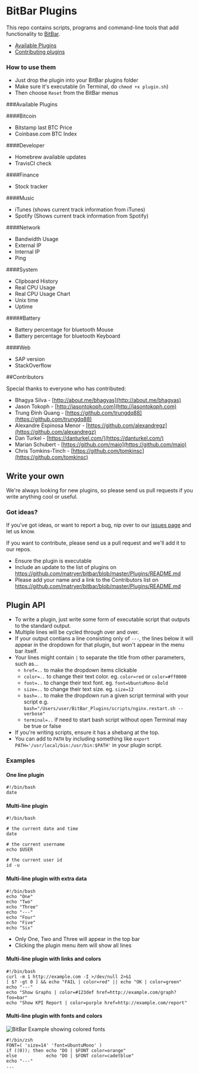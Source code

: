 # BitBar Plugins

This repo contains scripts, programs and command-line tools that add functionality to [BitBar](https://github.com/stretchr/bitbar#get-started).

* [Available Plugins](#available-plugins)
* [Contributing plugins](#write-your-own)

### How to use them

  * Just drop the plugin into your BitBar plugins folder
  * Make sure it's executable (in Terminal, do `chmod +x plugin.sh`)
  * Then choose `Reset` from the BitBar menus

###Available Plugins

####Bitcoin
- Bitstamp last BTC Price
- Coinbase.com BTC Index

####Developer
- Homebrew available updates
- TravisCI check

####Finance
- Stock tracker

####Music
- iTunes (shows current track information from iTunes)
- Spotify (Shows current track information from Spotify)

####Network
- Bandwidth Usage
- External IP
- Internal IP
- Ping

####System
- Clipboard History
- Real CPU Usage
- Real CPU Usage Chart
- Unix time
- Uptime

#####Battery
- Battery percentage for bluetooth Mouse
- Battery percentage for bluetooth Keyboard

####Web
- SAP version
- StackOverflow

##Contributors

Special thanks to everyone who has contributed:

- Bhagya Silva - [http://about.me/bhagyas](http://about.me/bhagyas)
- Jason Tokoph - [http://jasontokoph.com](http://jasontokoph.com)
- Trung Đinh Quang - [https://github.com/trungdq88](https://github.com/trungdq88)
- Alexandre Espinosa Menor - [https://github.com/alexandregz](https://github.com/alexandregz)
- Dan Turkel - [https://danturkel.com/](https://danturkel.com/)
- Marian Schubert - [https://github.com/maio](https://github.com/maio)
- Chris Tomkins-Tinch - [https://github.com/tomkinsc](https://github.com/tomkinsc)

## Write your own

We're always looking for new plugins, so please send us pull requests if you write anything cool or useful.

### Got ideas?

If you've got ideas, or want to report a bug, nip over to our [issues page](https://github.com/stretchr/bitbar/issues) and let us know.

If you want to contribute, please send us a pull request and we'll add it to our repos.

  * Ensure the plugin is executable
  * Include an update to the list of plugins on https://github.com/matryer/bitbar/blob/master/Plugins/README.md
  * Please add your name and a link to the Contributors list on https://github.com/matryer/bitbar/blob/master/Plugins/README.md

## Plugin API

  * To write a plugin, just write some form of executable script that outputs to the standard output.
  * Multiple lines will be cycled through over and over.
  * If your output contians a line consisting only of `---`, the lines below it will appear in the dropdown for that plugin, but won't appear in the menu bar itself.
  * Your lines might contain `|` to separate the title from other parameters, such as...
    * `href=..` to make the dropdown items clickable
    * `color=..` to change their text color. eg. `color=red` or `color=#ff0000`
    * `font=..` to change their text font. eg. `font=UbuntuMono-Bold`
    * `size=..` to change their text size. eg. `size=12`
    * `bash=..` to make the dropdown run a given script terminal with your script e.g. `bash="/Users/user/BitBar_Plugins/scripts/nginx.restart.sh --verbose"`
    * `terminal=..` if need to start bash script without open Terminal may be true or false
  * If you're writing scripts, ensure it has a shebang at the top.
  * You can add to `PATH` by including something like `export PATH='/usr/local/bin:/usr/bin:$PATH'` in your plugin script.

### Examples

#### One line plugin

    #!/bin/bash
    date

#### Multi-line plugin

    #!/bin/bash

    # the current date and time
    date

    # the current username
    echo $USER

    # the current user id
    id -u

#### Multi-line plugin with extra data

    #!/bin/bash
    echo "One"
    echo "Two"
    echo "Three"
    echo "---"
    echo "Four"
    echo "Five"
    echo "Six"

  * Only One, Two and Three will appear in the top bar
  * Clicking the plugin menu item will show all lines


#### Multi-line plugin with links and colors

    #!/bin/bash
    curl -m 1 http://example.com -I >/dev/null 2>&1
    [ $? -gt 0 ] && echo "FAIL | color=red" || echo "OK | color=green"
    echo "---"
    echo "Show Graphs | color=#123def href=http://example.com/graph?foo=bar"
    echo "Show KPI Report | color=purple href=http://example.com/report"

#### Multi-line plugin with fonts and colors

![BitBar Example showing colored fonts](https://raw.github.com/matryer/bitbar/master/Docs/BitBar-Example-Menu-Colors-Fonts.png)

    #!/bin/zsh
    FONT=( 'size=14' 'font=UbuntuMono' )
    if ((0)); then echo "DO | $FONT color=orange"
    else           echo "DO | $FONT color=cadetblue"
    echo "---"
    ...
